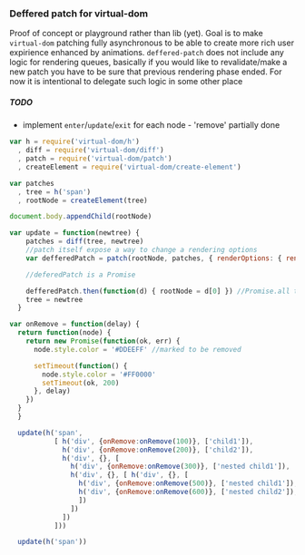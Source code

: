 ### Deffered patch for virtual-dom

Proof of concept or playground rather than lib (yet). Goal is to make `virtual-dom` patching fully asynchronous to be able to create more rich user expirience enhanced by animations. 
`deffered-patch` does not include any logic for rendering queues, basically if you would like to revalidate/make a new patch you have to be sure that previous rendering phase ended. For now it is intentional to delegate such logic in some other place 

##### TODO
* implement `enter`/`update`/`exit` for each node - 'remove' partially done

```js
var h = require('virtual-dom/h')
  , diff = require('virtual-dom/diff')
  , patch = require('virtual-dom/patch')
  , createElement = require('virtual-dom/create-element')

var patches
  , tree = h('span')
  , rootNode = createElement(tree)

document.body.appendChild(rootNode)

var update = function(newtree) {
    patches = diff(tree, newtree)
    //patch itself expose a way to change a rendering options
    var defferedPatch = patch(rootNode, patches, { renderOptions: { render: require('deffered-patch') }})

    //deferedPatch is a Promise

    defferedPatch.then(function(d) { rootNode = d[0] }) //Promise.all this is why there is an array, temp solution
    tree = newtree
  }

var onRemove = function(delay) {
  return function(node) {
    return new Promise(function(ok, err) {
      node.style.color = '#DDEEFF' //marked to be removed

      setTimeout(function() {
        node.style.color = '#FF0000'
        setTimeout(ok, 200)
      }, delay)
    })
  }
  }

  update(h('span', 
           [ h('div', {onRemove:onRemove(100)}, ['child1']),
             h('div', {onRemove:onRemove(200)}, ['child2']),
             h('div', {}, [ 
               h('div', {onRemove:onRemove(300)}, ['nested child1']),
               h('div', {}, [ h('div', {}, [ 
                 h('div', {onRemove:onRemove(500)}, ['nested child1']),
                 h('div', {onRemove:onRemove(600)}, ['nested child2']),
                 ])
               ])
             ])
           ]))

  update(h('span'))

```

